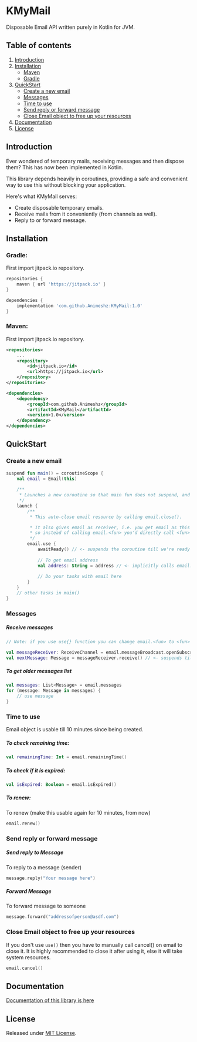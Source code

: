 KMyMail
=======
<!--[![Release](https://jitpack.io/v/Animeshz/KMyMail.svg)](https://jitpack.io/#Animeshz/KMyMail-->
Disposable Email API written purely in Kotlin for JVM.


Table of contents
-----------------

1. [Introduction](#introduction)
2. [Installation](#installation)
    * [Maven](#maven)
    * [Gradle](#gradle)
3. [QuickStart](#quickstart)
    * [Create a new email](#create-a-new-email)
    * [Messages](#messages)
    * [Time to use](#time-to-use)
    * [Send reply or forward message](#send-reply-or-forward-message)
    * [Close Email object to free up your resources](#close-email-object-to-free-up-your-resources)
4. [Documentation](#documentation)
5. [License](#license)


Introduction
------------
Ever wondered of temporary mails, receiving messages and then dispose them? This has now been implemented in Kotlin.

This library depends heavily in coroutines, providing a safe and convenient way to use this without blocking your application.

Here's what KMyMail serves:
* Create disposable temporary emails.
* Receive mails from it conveniently (from channels as well).
* Reply to or forward message.

Installation
---

### Gradle:
First import jitpack.io repository.
```gradle
repositories {
    maven { url 'https://jitpack.io' }
}

dependencies {
    implementation 'com.github.Animeshz:KMyMail:1.0'
}
```

### Maven:
First import jitpack.io repository.
```xml
<repositories>
    ...
    <repository>
        <id>jitpack.io</id>
        <url>https://jitpack.io</url>
    </repository>
</repositories>

<dependencies>
    <dependency>
        <groupId>com.github.Animeshz</groupId>
        <artifactId>KMyMail</artifactId>
        <version>1.0</version>
    </dependency>
</dependencies>
```

QuickStart
---
### Create a new email
```kotlin
suspend fun main() = coroutineScope {
    val email = Email(this)
    
    /**
     * Launches a new coroutine so that main fun does not suspend, and could do work
     */
    launch {
        /**
         * This auto-close email resource by calling email.close().

         * It also gives email as receiver, i.e. you get email as this
         * so instead of calling email.<fun> you'd directly call <fun>
         */
        email.use {
            awaitReady() // <- suspends the coroutine till we're ready to use it
        
            // To get email address
            val address: String = address // <- implicitly calls email.address
            
            // Do your tasks with email here 
        }
    }
    // other tasks in main()
}
```

### Messages
##### Receive messages
```kotlin
// Note: if you use use{} function you can change email.<fun> to <fun>

val messageReceiver: ReceiveChannel = email.messageBroadcast.openSubscription()
val nextMessage: Message = messageReceiver.receive() // <- suspends till new message has arrived
```

##### To get older messages list
```kotlin
val messages: List<Message> = email.messages
for (message: Message in messages) {
    // use message
}
```

### Time to use
Email object is usable till 10 minutes since being created.

##### To check remaining time:
```kotlin
val remainingTime: Int = email.remainingTime()
```

##### To check if it is expired:
```kotlin
val isExpired: Boolean = email.isExpired()
```

##### To renew:
To renew (make this usable again for 10 minutes, from now)
```kotlin
email.renew()
```

### Send reply or forward message
##### Send reply to Message
To reply to a message (sender)
```kotlin
message.reply("Your message here")
```
##### Forward Message
To forward message to someone
```kotlin
message.forward("addressofperson@asdf.com")
```

### Close Email object to free up your resources
If you don't use `use()` then you have to manually call cancel() on email to close it. It is highly recommended to close it after using it, else it will take system resources.
```kotlin
email.cancel()
```

Documentation
---
[Documentation of this library is here](https://animeshz.github.io/KMyMail/-k-my-mail)

License
---
Released under [MIT License](https://github.com/Animeshz/KMyMail/blob/master/LICENSE).